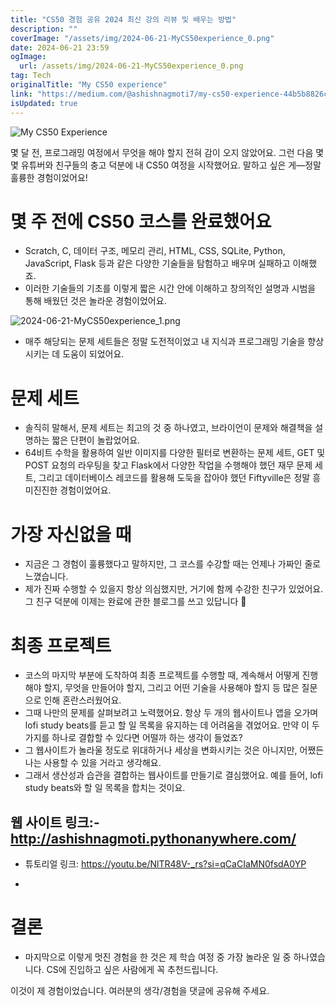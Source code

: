 ```yaml
---
title: "CS50 경험 공유 2024 최신 강의 리뷰 및 배우는 방법"
description: ""
coverImage: "/assets/img/2024-06-21-MyCS50experience_0.png"
date: 2024-06-21 23:59
ogImage: 
  url: /assets/img/2024-06-21-MyCS50experience_0.png
tag: Tech
originalTitle: "My CS50 experience"
link: "https://medium.com/@ashishnagmoti7/my-cs50-experience-44b5b8826c4d"
isUpdated: true
---
```







![My CS50 Experience](/assets/img/2024-06-21-MyCS50experience_0.png)

몇 달 전, 프로그래밍 여정에서 무엇을 해야 할지 전혀 감이 오지 않았어요. 그런 다음 몇몇 유튜버와 친구들의 충고 덕분에 내 CS50 여정을 시작했어요. 말하고 싶은 게—정말 훌륭한 경험이었어요!

# 몇 주 전에 CS50 코스를 완료했어요

- Scratch, C, 데이터 구조, 메모리 관리, HTML, CSS, SQLite, Python, JavaScript, Flask 등과 같은 다양한 기술들을 탐험하고 배우며 실패하고 이해했죠.
- 이러한 기술들의 기초를 이렇게 짧은 시간 안에 이해하고 창의적인 설명과 시범을 통해 배웠던 것은 놀라운 경험이었어요.


<div class="content-ad"></div>


![2024-06-21-MyCS50experience_1.png](/assets/img/2024-06-21-MyCS50experience_1.png)

- 매주 해당되는 문제 세트들은 정말 도전적이었고 내 지식과 프로그래밍 기술을 향상시키는 데 도움이 되었어요.

# 문제 세트

- 솔직히 말해서, 문제 세트는 최고의 것 중 하나였고, 브라이언이 문제와 해결책을 설명하는 짧은 단편이 놀랍었어요.
- 64비트 수학을 활용하여 일반 이미지를 다양한 필터로 변환하는 문제 세트, GET 및 POST 요청의 라우팅을 찾고 Flask에서 다양한 작업을 수행해야 했던 재무 문제 세트, 그리고 데이터베이스 레코드를 활용해 도둑을 잡아야 했던 Fiftyville은 정말 흥미진진한 경험이었어요.


<div class="content-ad"></div>

# 가장 자신없을 때

- 지금은 그 경험이 훌륭했다고 말하지만, 그 코스를 수강할 때는 언제나 가짜인 줄로 느꼈습니다.
- 제가 진짜 수행할 수 있을지 항상 의심했지만, 거기에 함께 수강한 친구가 있었어요. 그 친구 덕분에 이제는 완료에 관한 블로그를 쓰고 있답니다 🙂

# 최종 프로젝트

- 코스의 마지막 부분에 도착하여 최종 프로젝트를 수행할 때, 계속해서 어떻게 진행해야 할지, 무엇을 만들어야 할지, 그리고 어떤 기술을 사용해야 할지 등 많은 질문으로 인해 혼란스러웠어요.
- 그때 나만의 문제를 살펴보려고 노력했어요. 항상 두 개의 웹사이트나 앱을 오가며 lofi study beats를 듣고 할 일 목록을 유지하는 데 어려움을 겪었어요. 만약 이 두 가지를 하나로 결합할 수 있다면 어떨까 하는 생각이 들었죠?
- 그 웹사이트가 놀라울 정도로 위대하거나 세상을 변화시키는 것은 아니지만, 어쨌든 나는 사용할 수 있을 거라고 생각해요.
- 그래서 생산성과 습관을 결합하는 웹사이트를 만들기로 결심했어요. 예를 들어, lofi study beats와 할 일 목록을 합치는 것이요.

<div class="content-ad"></div>

## 웹 사이트 링크:- http://ashishnagmoti.pythonanywhere.com/

- 튜토리얼 링크: https://youtu.be/NlTR48V-_rs?si=qCaCIaMN0fsdA0YP

-

# 결론

- 마지막으로 이렇게 멋진 경험을 한 것은 제 학습 여정 중 가장 놀라운 일 중 하나였습니다. CS에 진입하고 싶은 사람에게 꼭 추천드립니다.

이것이 제 경험이었습니다. 여러분의 생각/경험을 댓글에 공유해 주세요.